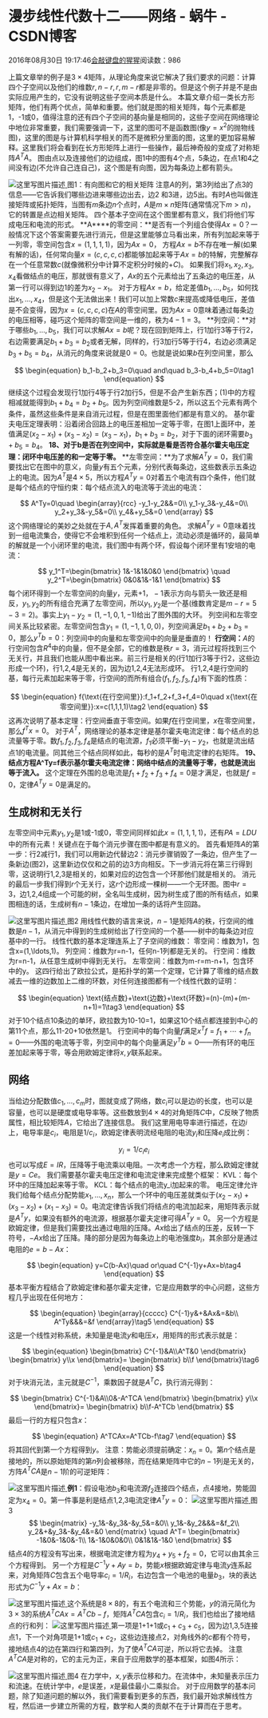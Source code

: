 
# 漫步线性代数十二——网络 - 蜗牛 - CSDN博客


2016年08月30日 19:17:46[会敲键盘的猩猩](https://me.csdn.net/u010182633)阅读数：986


上篇文章举的例子是$3\times 4$矩阵，从理论角度来说它解决了我们要求的问题：计算四个子空间以及他们的维数$r,n-r,r,m-r$都是非零的。但是这个例子并是不是由实际应用产生的，它没有说明这些子空间本质是什么。
本篇文章介绍一类长方形矩阵，他们有两个优点，简单和重要。他们就是图的相关矩阵，每个元素都是1，-1或0，值得注意的还有四个子空间的基向量是相同的，这些子空间在网络理论中地位非常重要，我们需要强调一下，这里的图可不是函数图(像$y=x^2$的抛物线图)，这里的图是与计算机科学相关的而不是微积分里面的图，这里的更加容易解释。这里我们将会看到在长方形矩阵上进行一些操作，最后神奇般的变成了对称矩阵$A^TA$。
图由点以及连接他们的边组成，图1中的图有4个点，5条边，在点1和4之间没有边(不允许自己连自己)，这个图是有向图，因为每条边上都有箭头。

![这里写图片描述](https://img-blog.csdn.net/20160829231045156)[ ](https://img-blog.csdn.net/20160829231045156)
图1：有向图和它的相关矩阵
注意$A$的列，第3列给出了点3的信息——它告诉我们哪些边进来哪些边出去，边2 和3进，边5出。有时$A$也叫做连接矩阵或拓扑矩阵，当图有$m$条边$n$个点时，$A$是$m\times n$矩阵(通常情况下$m>n$)，它的转置是点边相关矩阵。
四个基本子空间在这个图里都有意义，我们将他们写成电压和电流的形式。
**A****的零空间：**是否有一个列组合使得$Ax=0$？一般情况下这个答案需要先进行消元，但是这里能够立马看出来，所有列加起来等于一列零，零空间包含$x=(1,1,1,1)$，因为$Ax=0$， 方程$Ax=b$不存在唯一解(如果有解的话)，任何常向量$x=(c,c,c,c)$都能够加起来等于$Ax=b$的特解，完整解存在一个任意常数$c$(就像微积分中计算不定积分时候的$+C$)。
如果我们将$x_1,x_2,x_3,x_4$看做结点的电压，那就很有意义了，$Ax$的五个元素给出了五条边的电压差，从第一行可以得到边1的差为$x_2-x_1$。
对于方程$Ax=b$，给定差值$b_1,\ldots,b_5$，如何找出$x_1,\ldots,x_4$，但是这个无法做出来！我们可以加上常数$c$来提高或降低电压，差值是不会变得，因为$x=(c,c,c,c)$在$A$的零空间里。因为$Ax=0$意味着通过每条边的电压相等，碰巧这个矩阵的零空间是一维的，秩为$4-1=3$。
**列空间：**对于哪些$b_1,\ldots,b_5$，我们可以求解$Ax=b$呢？现在回到矩阵上，行1加行3等于行2，右边需要满足$b_1+b_3=b_2$或者无解，同样的，行3加行5等于行4，右边必须满足$b_3+b_5=b_4$，从消元的角度来说就是$0=0$。也就是说如果$b$在列空间里，那么

$$
\begin{equation}
b_1-b_2+b_3=0\quad and\quad b_3-b_4+b_5=0\tag1
\end{equation}
$$
继续这个过程会发现行1加行4等于行2加行5，但是不会产生新东西；(1)中的方程相减就能得到$b_1+b_4=b_2+b_5$。因为列空间维数是5-2，所以这五个元素有两个条件，虽然这些条件是来自消元过程，但是在图里面他们都是有意义的。
基尔霍夫电压定理表明：沿着闭合回路上的电压差相加一定等于零，在图1上面环中，差值满足$(x_2-x_1)+(x_3-x_2)=(x_3-x_1)$，$b_1+b_3=b_2$，对于下面的闭环需要$b_3+b_5=b_4$。
**18、对于****b****是否在列空间中，实际就是看是否符合基尔霍夫电压定理：闭环中电压差的和一定等于零。**
**左零空间：**为了求解$A^Ty=0$，我们需要找出它在图中的意义，向量$y$有五个元素，分别代表每条边，这些数表示五条边上的电流。因为$A^T$是$4\times 5$，所以方程$A^Ty=0$对着五个电流有四个条件，他们就是每个结点的守恒约束：每个结点流入的电流等于流出的电流：

$$
A^Ty=0\quad
\begin{array}{rcc}
-y_1-y_2&&=0\\
y_1-y_3&-y_4&=0\\
y_2+y_3&-y_5&=0\\
y_4&+y_5&=0
\end{array}
$$
这个网络理论的美妙之处就在于$A,A^T$发挥着重要的角色。
求解$A^Ty=0$意味着找到一组电流集合，使得它不会堆积到任何一个结点上，流动必须是循环的，最简单的解就是一个小闭环里的电流，我们图中有两个环，假设每个闭环里有1安培的电流：

$$
y_1^T=\begin{bmatrix}
1&-1&1&0&0
\end{bmatrix}
\quad 
y_2^T=\begin{bmatrix}
0&0&1&-1&1
\end{bmatrix}
$$
每个闭环得到一个左零空间的向量$y$，元素$+1，-1$表示方向与箭头一致还是相反，$y_1,y_2$的所有组合充满了左零空间，所以$y_1,y_2$是一个基(维数肯定是$m-r=5-3=2$)。事实上$y_1-y_2=(1,-1,0,1,-1)$给出了图外围的大环。
列空间和左零空间关系比较紧密。左零空间包含$y_1=(1,-1,1,0,0)$，列空间满足$b_1+b_2+b_3=0$，那么$y^Tb=0$：列空间中的向量和左零空间中的向量是垂直的！
**行空间：**$A$的行空间包含$R^4$中的向量，但不是全部，它的维数是秩$r=3$，消元过程将找到三个无关行，并且我们也能从图中看出来。前三行是相关的(行1加行3等于行2，这些边形成一个环)，行1,2,4是无关的，因为边1,2,4无法形成环。
行1,2,4是行空间的基，每行元素加起来等于零，行空间的而所有组合$(f_1,f_2,f_3,f_4)$有下面的性质：

$$
\begin{equation}
f{\text{在行空间里}}:f_1+f_2+f_3+f_4=0\quad x{\text{在零空间里}}:x=c(1,1,1,1)\tag2
\end{equation}
$$
这再次说明了基本定理：行空间垂直于零空间。如果$f$在行空间里，$x$在零空间里，那么$f^Tx=0$。
对于$A^T$，网络理论的基本定律是基尔霍夫电流定律：每个结点的总流量等于零。数$f_1,f_2,f_3,f_4$是结点的电流源，$f_1$必须平衡$-y_1-y_2$，也就是流出结点1的电流量。同其他三个结点同样如此，每秒的是$A^T$时电流定律的右矩阵。
**19、结点方程****A^Ty=f****表示基尔霍夫电流定律：网络中结点的流量等于零，也就是流出等于流入。**
这个定理在外围的总电流是$f_1+f_2+f_3+f_4=0$是才满足，也就是$f=0$，定律$A^Ty=0$是满足的。
## 生成树和无关行
左零空间中元素$y_1,y_2$是1或-1或0，零空间同样如此$x=(1,1,1,1)$，还有$PA=LDU$中的所有元素！关键点在于每个消元步骤在图中都是有意义的。
首先看矩阵$A$的第一步：行2减行1，我们可以用新边代替边2：消元步骤销毁了一条边，但产生了一条新边(图2)，这里新边仅仅和之前的边3方向相反。下一步消元将在第三行得到零，这说明行1,2,3是相关的，如果对应的边包含一个环那他们就是相关的。
消元的最后一步我们得到$r$个无关行，这$r$个边形成一棵树——一个无环图。图中$r=3$，边1,2,4组成一个可能的树，全名叫生成树，因为树生成了图的所有结点，如果图相连的话，生成树有$n-1$条边，在增加一条的话将产生回路。

![这里写图片描述](https://img-blog.csdn.net/20160830191646330)[ ](https://img-blog.csdn.net/20160830191646330)
图2
用线性代数的语言来说，$n-1$是矩阵$A$的秩，行空间的维数是$n-1$，从消元中得到的生成树给出了行空间的一个基——树中的每条边对应基中的一行。
线性代数的基本定理连系上了子空间的维数：
零空间：维数为1，包含x=(1,\ldots,1)。
列空间：维数为r=n-1，任何n-1列都是无关的。
行空间：维数为r=n-1，从任意生成树中得到无关行。
左零空间：维数为m-r=m-n+1，包含环中的y。
这四行给出了欧拉公式，是拓扑学的第一个定理，它计算了零维的结点数减去一维的边数加上二维的环数，对任何连接图都有一个线性代数的证明：

$$
\begin{equation}
\text{结点数}+\text{边数}+\text{环数}=(n)-(m)+(m-n+1)=1\tag3
\end{equation}
$$
对于10个结点10条边的单环，欧拉数为10-10=1，如果这10个结点都连接到中心的第11个点，那么11-20+10依然是1。
行空间中的每个向量$f$满足$x^Tf=f_1+\cdots+f_n=0$——外围的电流等于零，列空间中的每个向量满足$y^Tb=0$——所有环的电压差加起来等于零，等会用欧姆定律将$x,y$联系起来。
## 网络
当给边分配数值$c_1,\ldots,c_m$时，图就变成了网络，数$c_i$可以是边$i$的长度，也可以是容量，也可以是硬度或电导率等。这些数放到$4\times 4$的对角矩阵$C$中，$C$反映了物质属性，相比较矩阵$A$，它给出了连接信息。
我们这里用电导率进行描述，在边$i$上，电导率是$c_i$，电阻是$1/c_i$，欧姆定律表明流经电阻的电流$y_i$和压降$e_i$成比例：

$$
y_i=1/c_ie_i
$$
也可以写成$E=IR$，压降等于电流乘以电阻。一次考虑一个方程，那么欧姆定律就是$y=Ce$。
我们需要基尔霍夫电压定律和电流定律来完成整个框架：
KVL：每个环中的压降加起来等于零。
KCL：每个结点的电流y_i加起来的零。
电压定律允许我们给每个结点分配势能$x_1,\ldots,x_n$，那么一个环中的电压差就类似于$(x_2-x_1)+(x_3-x_2)+(x_1-x_3)=0$。电流定律告诉我们将结点的电流加起来，用矩阵表示就是$A^Ty$，如果没有额外的电流源，根据基尔霍夫定律可得$A^Ty=0$。
另一个方程是欧姆定律，但是我们需要找出通过电阻的压降。$Ax$给出了结点的压差，反转一下符号，$-Ax$给出了压降。降的部分是因为每条边上的电池强度$b_i$，其余部分是通过电阻的$e=b-Ax$：

$$
\begin{equation}
y=C(b-Ax)\quad or\quad C^{-1}y+Ax=b\tag4
\end{equation}
$$
基本平衡方程结合了欧姆定律和基尔霍夫定律，它是应用数学的中心问题，这些方程几乎出现在任何地方：

$$
\begin{equation}
\begin{array}{ccccc}
C^{-1}y&+&Ax&=&b\\
A^Ty&&&=&f
\end{array}\tag5
\end{equation}
$$
这是一个线性对称系统，未知量是电流$y$和电压$x$，用矩阵的形式表示就是：

$$
\begin{equation}
\begin{bmatrix}
C^{-1}&A\\A^T&0
\end{bmatrix}
\begin{bmatrix}
y\\x
\end{bmatrix}=
\begin{bmatrix}
b\\f
\end{bmatrix}\tag6
\end{equation}
$$
对于块消元法，主元就是$C^{-1}$，乘数因子就是$A^TC$，执行消元得到：

$$
\begin{bmatrix}
C^{-1}&A\\0&-A^TCA
\end{bmatrix}
\begin{bmatrix}
y\\x
\end{bmatrix}=
\begin{bmatrix}
b\\f-A^TCb
\end{bmatrix}
$$
最后一行的方程只包含$x$：

$$
\begin{equation}
A^TCAx=A^TCb-f\tag7
\end{equation}
$$
将其回代到第一个方程得到$y$。
注意：势能必须提前确定：$x_n=0$。第$n$个结点是接地的，所以原始矩阵的第$n$列会被移除，而在结果矩阵中它的$n-1$列是无关的，方阵$A^TCA$是$n-1$阶的可逆矩阵：

![这里写图片描述](https://img-blog.csdn.net/20160830191513313)[ ](https://img-blog.csdn.net/20160830191513313)
**例1**：假设电池$b_3$和电流源$f_2$连接四个结点，点4接地，势能固定为$x_4=0$。第一件事是利是结点1,2,3电流定律$A^Ty=0$：
![这里写图片描述](https://img-blog.csdn.net/20160830191451767)[ ](https://img-blog.csdn.net/20160830191451767)
图3
[
](https://img-blog.csdn.net/20160830191451767)
$$
\begin{matrix}
-y_1&-&y_3&-&y_5&=&0\\
y_1&-&y_2&&&=&f_2\\
y_2&+&y_3&-&y_4&=&0
\end{matrix}
\quad 
A^T=
\begin{bmatrix}
-1&0&-1&0&-1\\
1&-1&0&0&0\\
0&1&1&-1&0
\end{bmatrix}
$$
[
](https://img-blog.csdn.net/20160830191451767)结点4的方程没有写出来，根据电流定律方程为$y_4+y_5+f_2=0$，它可以由其余三个方程得到。
[
](https://img-blog.csdn.net/20160830191451767)另一个方程是$C^{-1}y+Ay=b$，势能$x$根据欧姆定律与电流$y$连系起来，对角矩阵$C$包含五个电导率$c_i=1/R_i$，右边包含一个电池的电量$b_3$，块的表达形式为$C^{-1}y+Ax=b$：

![这里写图片描述](https://img-blog.csdn.net/20160830191428782)[ ](https://img-blog.csdn.net/20160830191428782)
这个系统是$8\times 8$的，有五个电流和三个势能，$y$的消元简化为$3\times 3$的系统$A^TCAx=A^TCb-f$，矩阵$A^TCA$包含$c_i=1/R_i$，我们也给出了接地结点的行和列：
![这里写图片描述](https://img-blog.csdn.net/20160830191407454)[ ](https://img-blog.csdn.net/20160830191407454)
第一项是1+1+1或$c_1+c_3+c_5$，因为边1,3,5连接点1，下一个对角项是1+1或$c_1+c_2$，这些边连接点2，对角线外的$c$都有个符号，接地结点4的边在第四行和第四列，为了使$A^TCA$可逆，所以将它去掉。
注意$A^TCA$是对称的，它的主元为正，来自于应用数学的基本框架，如图4所示：

![这里写图片描述](https://img-blog.csdn.net/20160830191342266)[ ](https://img-blog.csdn.net/20160830191342266)
图4
在力学中，$x,y$表示位移和力。在流体中，未知量表示压力和流速。在统计学中，$e$是误差，$x$是最佳最小二乘拟合。
对于应用数学的基本问题，除了知道问题的解以外，我们需要看到更多的东西，我们最开始求解线性方程，然后进一步建立所需的方程，数学和人类的贡献不在于计算而在于思考。
[
						](https://img-blog.csdn.net/20160830191342266)
[
	](https://img-blog.csdn.net/20160830191342266)
